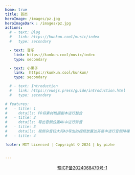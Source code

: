 ```yaml
---
home: true
title: 首页
heroImage: /images/pz.jpg
heroImageDark : /images/pz.jpg
actions:
  # - text: Blog
  #   link: https://kunkun.cool/music/index
  #   type: secondary

  - text: 音乐
    link: https://kunkun.cool/music/index
    type: secondary

  - text: 小黑子
    link:  https://kunkun.cool/kunkun/
    type: secondary

  # - text: Introduction
  #   link: https://vuejs.press/guide/introduction.html
  #   type: secondary

# features:
#   - title: 1
#     details: PR将素材根据剧本进行整合
#   - title: 2
#     details: 导出音频放置AU中进行修音
#   - title: 3
#     details: 视频杂音较大将AU导出的视频放置达芬奇中进行音频降噪
#   - title: 4

footer: MIT Licensed | Copyright © 2024 | by pizhe


---
```


<!-- This is the content of home page. Check [Home Page Docs][default-theme-home] for more details.

[default-theme-home]: https://vuejs.press/reference/default-theme/frontmatter.html#home-page -->
<footer>
    <p style="text-align: center;"><a href="https://beian.miit.gov.cn" target="_blank">豫ICP备2024068470号-1</a></p>
</footer>